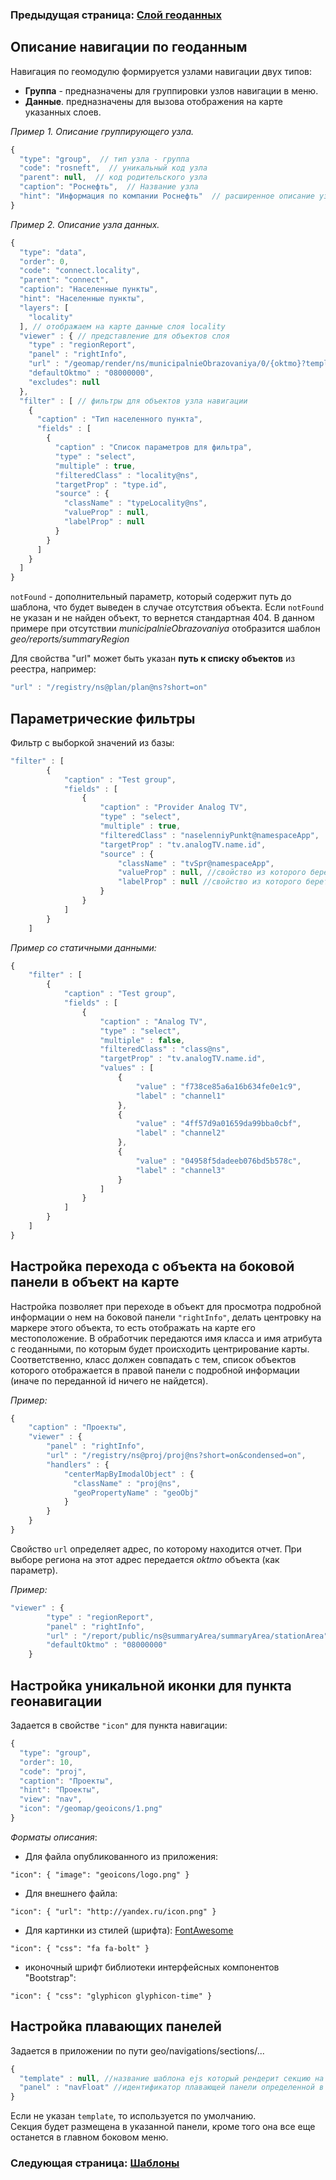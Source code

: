 ### Предыдущая страница: [Слой геоданных](/docs/ru/geo-layer.md)

## Описание навигации по геоданным

Навигация по геомодулю формируется узлами навигации двух типов: 
* **Группа** - предназначены для группировки узлов навигации в меню. 
* **Данные**. предназначены для вызова отображения на карте указанных слоев.

*Пример 1.  Описание группирующего узла.*
```javascript
{
  "type": "group",  // тип узла - группа 
  "code": "rosneft",  // уникальный код узла
  "parent": null,  // код родительского узла
  "caption": "Роснефть",  // Название узла
  "hint": "Информация по компании Роснефть"  // расширенное описание узла для использования в подсказках       
}
```

*Пример 2.  Описание узла данных.*

```javascript
{
  "type": "data",
  "order": 0,
  "code": "connect.locality",
  "parent": "connect",
  "caption": "Населенные пункты",
  "hint": "Населенные пункты",
  "layers": [
    "locality"
  ], // отображаем на карте данные слоя locality 
  "viewer" : { // представление для объектов слоя
    "type" : "regionReport", 
    "panel" : "rightInfo", 
    "url" : "/geomap/render/ns/municipalnieObrazovaniya/0/{oktmo}?template=geo/reports/summaryArea&notFound=geo/reports/summaryRegion", // класс, объекты которого отобразить на карте, либо путь к шаблону, с указанием дополнительного параметра notFound
    "defaultOktmo" : "08000000", 
    "excludes": null 
  },
  "filter" : [ // фильтры для объектов узла навигации
    {
      "caption" : "Тип населенного пункта",
      "fields" : [
        {
          "caption" : "Список параметров для фильтра",
          "type" : "select",
          "multiple" : true,
          "filteredClass" : "locality@ns",
          "targetProp" : "type.id",
          "source" : {
            "className" : "typeLocality@ns",
            "valueProp" : null,
            "labelProp" : null
          }
        }
      ]
    }
  ]
}
```
`notFound` - дополнительный параметр, который содержит путь до шаблона, что будет выведен в случае отсутствия объекта. Если `notFound` не указан и не найден объект, то вернется стандартная 404. В данном примере при отсутствии *municipalnieObrazovaniya* отобразится шаблон *geo/reports/summaryRegion*

Для свойства "url" может быть указан **путь к списку объектов** из реестра, например:
```javascript
"url" : "/registry/ns@plan/plan@ns?short=on"
```

## Параметрические фильтры

Фильтр с выборкой значений из базы:
```javascript
"filter" : [ 
        {
            "caption" : "Test group",
            "fields" : [ 
                {
                    "caption" : "Provider Analog TV",
                    "type" : "select",
                    "multiple" : true,
                    "filteredClass" : "naselenniyPunkt@namespaceApp",
                    "targetProp" : "tv.analogTV.name.id",
                    "source" : {
                        "className" : "tvSpr@namespaceApp",
                        "valueProp" : null, //свойство из которого берется значение для фильтра, если не указано то используется ID
                        "labelProp" : null //свойство из которого берется отображение значения, если не указано, то семантика
                    }
                }
            ]
        }
    ]
```

*Пример со статичными данными:*

```javascript
{
    "filter" : [ 
        {
            "caption" : "Test group",
            "fields" : [ 
                {
                    "caption" : "Analog TV",
                    "type" : "select",
                    "multiple" : false,
                    "filteredClass" : "class@ns",
                    "targetProp" : "tv.analogTV.name.id",
                    "values" : [ 
                        {
                            "value" : "f738ce85a6a16b634fe0e1c9",
                            "label" : "channel1"
                        }, 
                        {
                            "value" : "4ff57d9a01659da99bba0cbf",
                            "label" : "channel2"
                        }, 
                        {
                            "value" : "04958f5dadeeb076bd5b578c",
                            "label" : "channel3"
                        }
                    ]
                }
            ]
        }
    ]
}
```

## Настройка перехода с объекта на боковой панели в объект на карте

Настройка позволяет при переходе в объект для просмотра подробной информации о нем на боковой панели `"rightInfo"`, делать центровку на маркере этого объекта, то есть отображать на карте его местоположение.
В обработчик передаются имя класса и имя атрибута с геоданными, по которым будет происходить центрирование карты.
Соответственно, класс должен совпадать с тем, список объектов которого отображается в правой панели с подробной информации (иначе по переданной id ничего не найдется). 

*Пример:*
```javascript
{
    "caption" : "Проекты",
    "viewer" : {
        "panel" : "rightInfo",
        "url" : "/registry/ns@proj/proj@ns?short=on&condensed=on",
        "handlers" : {
            "centerMapByImodalObject" : {
              "className" : "proj@ns",
              "geoPropertyName" : "geoObj"
            }
        }
    }
}
```

Свойство `url` определяет адрес, по которому находится отчет.
При выборе региона на этот адрес передается _oktmo_ объекта (как параметр).

*Пример:*
```javascript
"viewer" : {
        "type" : "regionReport",
        "panel" : "rightInfo",
        "url" : "/report/public/ns@summaryArea/summaryArea/stationArea",
        "defaultOktmo" : "08000000"
    }
```

## Настройка уникальной иконки для пункта геонавигации

Задается в свойстве `"icon"` для пункта навигации:

```javascript
{
  "type": "group",
  "order": 10,
  "code": "proj",
  "caption": "Проекты",
  "hint": "Проекты",
  "view": "nav",
  "icon": "/geomap/geoicons/1.png"
}
```

*Форматы описания*:

* Для файла опубликованного из приложения:
```
"icon": { "image": "geoicons/logo.png" }
```
* Для внешнего файла:
```
"icon": { "url": "http://yandex.ru/icon.png" }
```
* Для картинки из стилей (шрифта): [FontAwesome](http://fontawesome.io/icons/)
```
"icon": { "css": "fa fa-bolt" }
```
* иконочный шрифт библиотеки интерфейсных компонентов "Bootstrap":
```
"icon": { "css": "glyphicon glyphicon-time" }
```

## Настройка плавающих панелей

Задается в приложении по пути geo/navigations/sections/...

```javascript
{
  "template" : null, //название шаблона ejs который рендерит секцию на сервере.
  "panel" : "navFloat" //идентификатор плавающей панели определенной в deploy.
}
```
Если не указан `template`, то используется по умолчанию.   
Секция будет размещена в указанной панели, кроме того она все еще останется в главном боковом меню.


### Следующая страница: [Шаблоны](/docs/ru/templates.md)